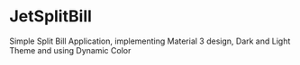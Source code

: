 # JetSplitBill

Simple Split Bill Application, implementing Material 3 design, Dark and Light Theme and using Dynamic Color
